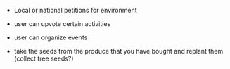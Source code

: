 - Local or national petitions for environment

- user can upvote certain activities 

- user can organize events

- take the seeds from the produce that you have bought and replant them (collect tree seeds?)
